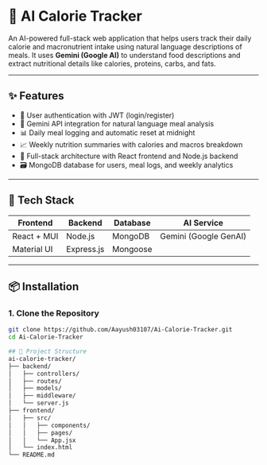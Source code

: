 # 🥗 AI Calorie Tracker

An AI-powered full-stack web application that helps users track their daily calorie and macronutrient intake using natural language descriptions of meals. It uses **Gemini (Google AI)** to understand food descriptions and extract nutritional details like calories, proteins, carbs, and fats.

---

## ✨ Features

- 🔐 User authentication with JWT (login/register)
- 🧠 Gemini API integration for natural language meal analysis
- 📊 Daily meal logging and automatic reset at midnight
- 📈 Weekly nutrition summaries with calories and macros breakdown
- 🧾 Full-stack architecture with React frontend and Node.js backend
- 🗃️ MongoDB database for users, meal logs, and weekly analytics

---

## 🔧 Tech Stack

| Frontend     | Backend    | Database | AI Service         |
|--------------|------------|----------|--------------------|
| React + MUI  | Node.js    | MongoDB  | Gemini (Google GenAI) |
| Material UI  | Express.js | Mongoose |                    |

---

## 📦 Installation

### 1. Clone the Repository
```bash
git clone https://github.com/Aayush03107/Ai-Calorie-Tracker.git
cd Ai-Calorie-Tracker

## 📂 Project Structure
ai-calorie-tracker/
├── backend/
│   ├── controllers/
│   ├── routes/
│   ├── models/
│   ├── middleware/
│   └── server.js
├── frontend/
│   ├── src/
│   │   ├── components/
│   │   ├── pages/
│   │   └── App.jsx
│   └── index.html
└── README.md
